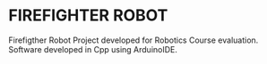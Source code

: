 # FIREFIGHTER ROBOT 

Firefigther Robot Project developed for Robotics Course evaluation. 
Software developed in Cpp using ArduinoIDE. 
